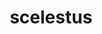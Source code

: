 ---
title: scelestus
meaning: wicked
ch: [ten, f1, f]
pos: totadjective
femstem: scelest
femend: a
neutstem: scelest
neutend: um
---